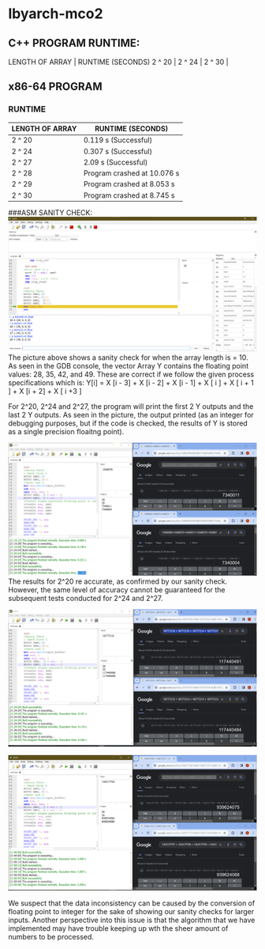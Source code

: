 # lbyarch-mco2

## C++ PROGRAM RUNTIME:

LENGTH OF ARRAY |  RUNTIME (SECONDS)
2 ^ 20          | 
2 ^ 24          |
2 ^ 30          |


## x86-64 PROGRAM 
### RUNTIME
| LENGTH OF ARRAY | RUNTIME (SECONDS)         |
|-----------------|---------------------------|
| 2 ^ 20          | 0.119 s (Successful)      |
| 2 ^ 24          | 0.307 s (Successful)      |
| 2 ^ 27          | 2.09 s (Successful)        |
| 2 ^ 28          | Program crashed at 10.076 s|
| 2 ^ 29          | Program crashed at 8.053 s |
| 2 ^ 30          | Program crashed at 8.745 s |


###ASM SANITY CHECK:
![Sanity Check}](ASM_SANITYCHECK.png)
The picture above shows a sanity check for when the array length is = 10. As seen in the GDB console, the vector Array Y contains the floating point values: 28, 35, 42, and  49. These are correct if we follow the given process specifications which is:
Y[i] = X [i - 3] + X [i - 2] + X [i - 1] + X [ i ] + X [ i + 1 ] + X [i + 2] + X [ i +3 ]

For 2^20, 2^24 and 2^27, the program will print the first 2 Y outputs and the last 2 Y outputs. As seen in the picture, the output printed (as an integer for debugging purposes, but if the code is checked, the results of Y is stored as a single precision floaitng point).


![Sanity Check for 2^20}](ASM_SANITYCHECK_20.png)
The results for 2^20 re accurate, as confirmed by our sanity check. However, the same level of accuracy cannot be guaranteed for the subsequent tests conducted for 2^24 and 2^27.

![Sanity Check for 2^24}](ASM_SANITYCHECK_24.png)

![Sanity Check for 2^27}](ASM_SANITYCHECK_27.png)

We suspect that the data inconsistency can be caused by the conversion of floating point to integer for the sake of showing our sanity checks for larger inputs. Another perspective into this issue is that the algorithm that we have implemented may have trouble keeping up wth the sheer amount of numbers to be processed. 

